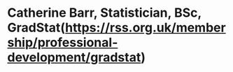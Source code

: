 # Catherine Barr, Statistician, BSc, GradStat(https://rss.org.uk/membership/professional-development/gradstat)

<!---
Statisticskit/Statisticskit is a ✨ special ✨ repository because its `README.md` (this file) appears on your GitHub profile.
You can click the Preview link to take a look at your changes.
--->
